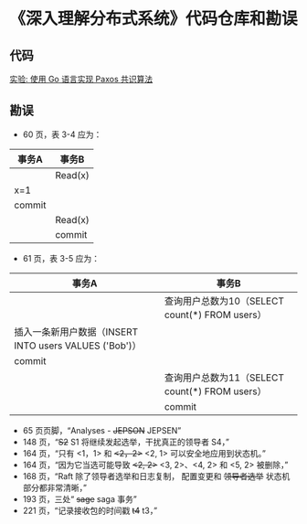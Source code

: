 # 《深入理解分布式系统》代码仓库和勘误

## 代码

[实验: 使用 Go 语言实现 Paxos 共识算法](https://github.com/tangwz/DistSysDeepDive/tree/master/paxos)

## 勘误
* 60 页，表 3-4 应为：

| 事务A  | 事务B   |
|--------|---------|
|        | Read(x) |
| x=1    |         |
| commit |         |
|        | Read(x) |
|        | commit  |

* 61 页，表 3-5 应为：

| 事务A  | 事务B   |
|--------|---------|
|        | 查询用户总数为10（SELECT count(*) FROM users）|
| 插入一条新用户数据（INSERT INTO users VALUES ('Bob')）    |         |
| commit |         |
|        | 查询用户总数为11（SELECT count(*) FROM users） |
|        | commit  |

* 65 页页脚，“Analyses - ~~JEPSON~~ JEPSEN”
* 148 页，“~~S2~~ S1 将继续发起选举，干扰真正的领导者 S4，”
* 164 页，“只有 <1，1> 和 ~~<2，2>~~ <2, 1> 可以安全地应用到状态机。”
* 164 页，“因为它当选可能导致 ~~<2, 2>~~ <3, 2>、<4, 2> 和 <5, 2> 被删除，”
* 168 页，“Raft 除了领导者选举和日志复制， 配置变更和 ~~领导者选举~~ 状态机部分都非常清晰，”
* 193 页，三处“ ~~sage~~ saga 事务”
* 221 页，“记录接收包的时间戳 ~~t4~~ t3，”
